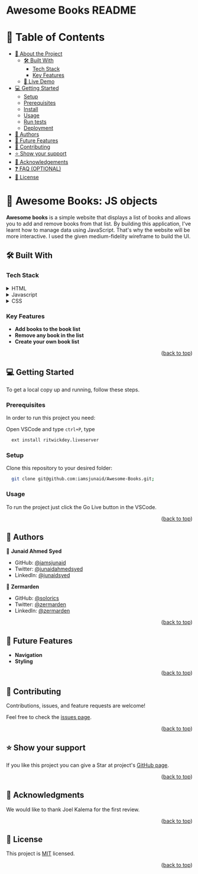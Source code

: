 <a id="readme-top"></a>

# Awesome Books README

# 📗 Table of Contents

- [📖 About the Project](#about-project)
  - [🛠 Built With](#built-with)
    - [Tech Stack](#tech-stack)
    - [Key Features](#key-features)
  - [🚀 Live Demo](#live-demo)
- [💻 Getting Started](#getting-started)
  - [Setup](#setup)
  - [Prerequisites](#prerequisites)
  - [Install](#install)
  - [Usage](#usage)
  - [Run tests](#run-tests)
  - [Deployment](#triangular_flag_on_post-deployment)
- [👥 Authors](#authors)
- [🔭 Future Features](#future-features)
- [🤝 Contributing](#contributing)
- [⭐️ Show your support](#support)
- [🙏 Acknowledgements](#acknowledgements)
- [❓ FAQ (OPTIONAL)](#faq)
- [📝 License](#license)

<!-- PROJECT DESCRIPTION -->

# 📖 Awesome Books: JS objects <a name="about-project"></a>

**Awesome books** is a simple website that displays a list of books and allows you to add and remove books from that list. By building this application, I've learnt how to manage data using JavaScript. That's why the website will be more interactive. I used the given medium-fidelity wireframe to build the UI.

## 🛠 Built With <a name="built-with"></a>

### Tech Stack <a name="tech-stack"></a>

<details>
  <summary>HTML</summary>
  <ul>
    <li><a href="https://developer.mozilla.org/en-US/docs/Web/HTML">index.html</a></li>
  </ul>
</details>

<details>
  <summary>Javascript</summary>
  <ul>
    <li><a href="https://developer.mozilla.org/en-US/docs/Web/JavaScript">script.js</a></li>
  </ul>
</details>

<details>
<summary>CSS</summary>
  <ul>
    <li><a href="https://developer.mozilla.org/en-US/docs/Web/CSS">style.css</a></li>
  </ul>
</details>

### Key Features <a name="key-features"></a>

- **Add books to the book list**
- **Remove any book in the list**
- **Create your own book list**

<p align="right">(<a href="#readme-top">back to top</a>)</p>

## 💻 Getting Started <a name="getting-started"></a>

To get a local copy up and running, follow these steps.

### Prerequisites

In order to run this project you need:

Open VSCode and type <code>ctrl+P</code>, type

```sh
  ext install ritwickdey.liveserver
```

### Setup

Clone this repository to your desired folder:

```sh
  git clone git@github.com:iamsjunaid/Awesome-Books.git;
```

### Usage

To run the project just click the Go Live button in the VSCode.

<p align="right">(<a href="#readme-top">back to top</a>)</p>

<!-- AUTHORS -->

## 👥 Authors <a name="authors"></a>

👤 **Junaid Ahmed Syed**

- GitHub: [@iamsjunaid](https://github.com/iamsjunaid)
- Twitter: [@junaidahmedsyed](https://twitter.com/junaidahmedsd)
- LinkedIn: [@junaidsyed](https://www.linkedin.com/in/junaid-syed-058b2779/)

👤 **Zermarden**

- GitHub: [@solorics](https://github.com/zermarden)
- Twitter: [@zermarden](https://twitter.com/zermarden)
- LinkedIn: [@zermarden](https://linkedin.com/in/zermarden)

<p align="right">(<a href="#readme-top">back to top</a>)</p>

## 🔭 Future Features <a name="future-features"></a>

- **Navigation**
- **Styling**

<p align="right">(<a href="#readme-top">back to top</a>)</p>

## 🤝 Contributing <a name="contributing"></a>

Contributions, issues, and feature requests are welcome!

Feel free to check the [issues page](https://github.com/iamsjunaid/Awesome-Books/issues ).

<p align="right">(<a href="#readme-top">back to top</a>)</p>

## ⭐️ Show your support <a name="support"></a>

If you like this project you can give a Star at project's [GitHub page](https://github.com/iamsjunaid/Awesome-Books).

<p align="right">(<a href="#readme-top">back to top</a>)</p>

## 🙏 Acknowledgments <a name="acknowledgements"></a>

We would like to thank Joel Kalema for the first review.

<p align="right">(<a href="#readme-top">back to top</a>)</p>

## 📝 License <a name="license"></a>

This project is [MIT](https://github.com/iamsjunaid/Awesome-Books/blob/add-homepage/LICENSE) licensed.

<p align="right">(<a href="#readme-top">back to top</a>)</p>
